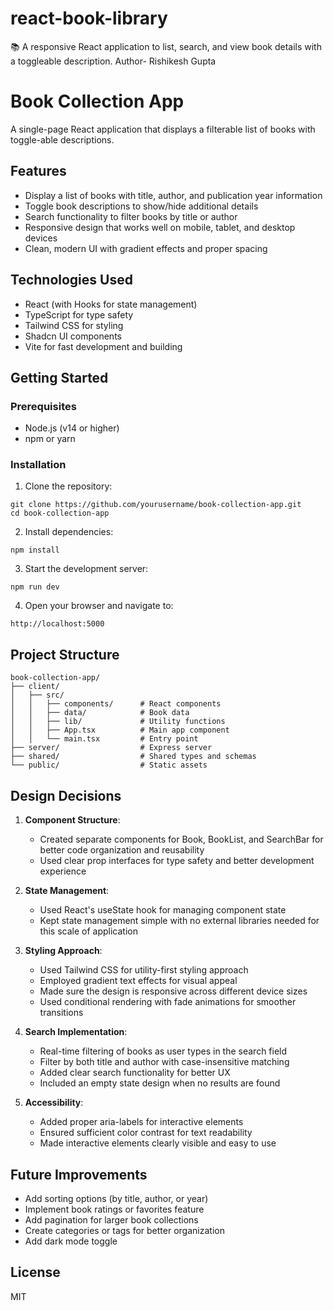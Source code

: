 # react-book-library
📚 A responsive React application to list, search, and view book details with a toggleable description.
Author- Rishikesh Gupta


# Book Collection App

A single-page React application that displays a filterable list of books with toggle-able descriptions.

## Features

- Display a list of books with title, author, and publication year information
- Toggle book descriptions to show/hide additional details
- Search functionality to filter books by title or author
- Responsive design that works well on mobile, tablet, and desktop devices
- Clean, modern UI with gradient effects and proper spacing

## Technologies Used

- React (with Hooks for state management)
- TypeScript for type safety
- Tailwind CSS for styling
- Shadcn UI components
- Vite for fast development and building

## Getting Started

### Prerequisites

- Node.js (v14 or higher)
- npm or yarn

### Installation

1. Clone the repository:
```
git clone https://github.com/yourusername/book-collection-app.git
cd book-collection-app
```

2. Install dependencies:
```
npm install
```

3. Start the development server:
```
npm run dev
```

4. Open your browser and navigate to:
```
http://localhost:5000
```

## Project Structure

```
book-collection-app/
├── client/
│   ├── src/
│   │   ├── components/      # React components
│   │   ├── data/            # Book data
│   │   ├── lib/             # Utility functions
│   │   ├── App.tsx          # Main app component
│   │   └── main.tsx         # Entry point
├── server/                  # Express server
├── shared/                  # Shared types and schemas
└── public/                  # Static assets
```

## Design Decisions

1. **Component Structure**:
   - Created separate components for Book, BookList, and SearchBar for better code organization and reusability
   - Used clear prop interfaces for type safety and better development experience

2. **State Management**:
   - Used React's useState hook for managing component state
   - Kept state management simple with no external libraries needed for this scale of application

3. **Styling Approach**:
   - Used Tailwind CSS for utility-first styling approach
   - Employed gradient text effects for visual appeal
   - Made sure the design is responsive across different device sizes
   - Used conditional rendering with fade animations for smoother transitions

4. **Search Implementation**:
   - Real-time filtering of books as user types in the search field
   - Filter by both title and author with case-insensitive matching
   - Added clear search functionality for better UX
   - Included an empty state design when no results are found

5. **Accessibility**:
   - Added proper aria-labels for interactive elements
   - Ensured sufficient color contrast for text readability
   - Made interactive elements clearly visible and easy to use

## Future Improvements

- Add sorting options (by title, author, or year)
- Implement book ratings or favorites feature
- Add pagination for larger book collections
- Create categories or tags for better organization
- Add dark mode toggle

## License

MIT
